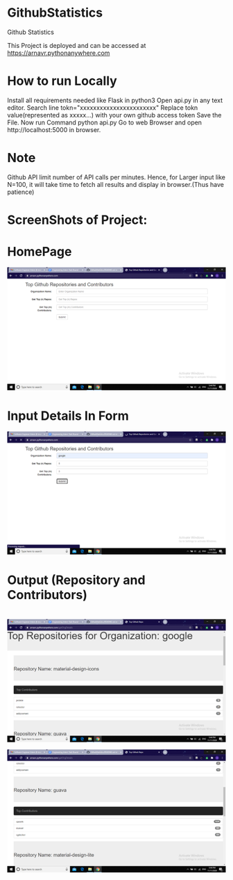 # GithubStatistics
Github Statistics

This Project is deployed and can be accessed at https://arnavr.pythonanywhere.com

# How to run Locally
Install all requirements needed like Flask in python3
Open api.py in any text editor.
Search line tokn="xxxxxxxxxxxxxxxxxxxxxxx"
Replace tokn value(represented as xxxxx...) with your own github access token
Save the File. Now run Command python api.py
Go to web Browser and open http://localhost:5000 in browser.

# Note
Github API limit number of API calls per minutes.
Hence, for Larger input like N=100, it will take time to fetch all results and display in browser.(Thus have patience)


# ScreenShots of Project:

# HomePage
![ScreenShot1](https://github.com/ArnavRupde/GithubStatistics/blob/main/Screenshot%20(182).png)

# Input Details In Form
![ScreenShot2](https://github.com/ArnavRupde/GithubStatistics/blob/main/Screenshot%20(183).png)

# Output (Repository and Contributors)
# 
# 

![ScreenShot3](https://github.com/ArnavRupde/GithubStatistics/blob/main/Screenshot%20(184).png)

![ScreenShot4](https://github.com/ArnavRupde/GithubStatistics/blob/main/Screenshot%20(185).png)

